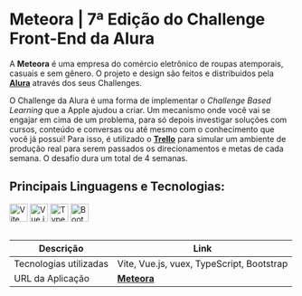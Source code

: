 # Meteora | 7ª Edição do Challenge Front-End da Alura

A **Meteora** é uma empresa do comércio eletrônico de roupas atemporais, casuais e sem gênero. O projeto e design são feitos e distribuidos pela **[Alura](https://www.alura.com.br/)** através dos seus Challenges.

O Challenge da Alura é uma forma de implementar o *Challenge Based Learning* que a Apple ajudou a criar. Um mecanismo onde você vai se engajar em cima de um problema, para só depois investigar soluções com cursos, conteúdo e conversas ou até mesmo com o conhecimento que você já possui! Para isso, é utilizado o **[Trello](https://trello.com/home)** para simular um ambiente de produção real para serem passados os direcionamentos e metas de cada semana. O desafio dura um total de 4 semanas.


## Principais Linguagens e Tecnologias:

<div>
  <img src="https://cdn.jsdelivr.net/gh/devicons/devicon/icons/vitejs/vitejs-original.svg" width="32" alt="Vite" />
  <img src="https://cdn.jsdelivr.net/gh/devicons/devicon/icons/vuejs/vuejs-original.svg" width="32" alt="Vue.js" />
  <img src="https://cdn.jsdelivr.net/gh/devicons/devicon/icons/typescript/typescript-plain.svg" width="32" alt="TypeScript" />
  <img src="https://cdn.jsdelivr.net/gh/devicons/devicon/icons/bootstrap/bootstrap-original.svg" width="32" alt="Bootstrap" />
</div>

##

| **Descrição**          | **Link**                                             |
| ---------------------- | ---------------------------------------------------- |
| Tecnologias utilizadas | Vite, Vue.js, vuex, TypeScript, Bootstrap            |
| URL da Aplicação       | **[Meteora](https://meteora-sepia-eta.vercel.app/)** |
